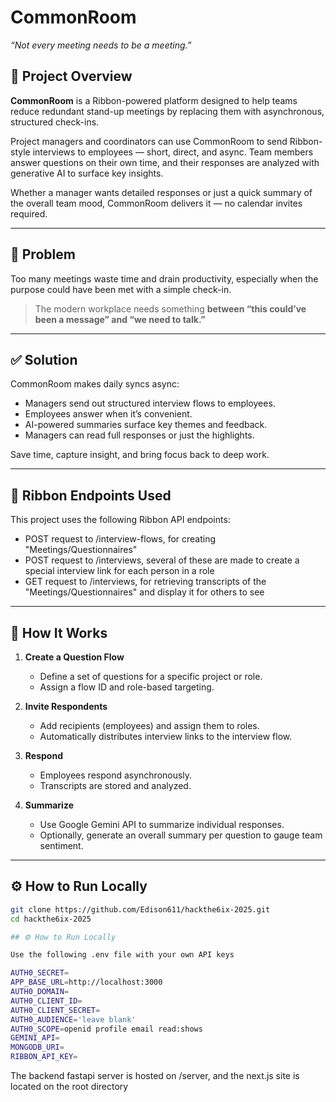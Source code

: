 # CommonRoom

_“Not every meeting needs to be a meeting.”_

## 🧠 Project Overview

**CommonRoom** is a Ribbon-powered platform designed to help teams reduce redundant stand-up meetings by replacing them with asynchronous, structured check-ins. 

Project managers and coordinators can use CommonRoom to send Ribbon-style interviews to employees — short, direct, and async. Team members answer questions on their own time, and their responses are analyzed with generative AI to surface key insights. 

Whether a manager wants detailed responses or just a quick summary of the overall team mood, CommonRoom delivers it — no calendar invites required.

---

## 🚩 Problem

Too many meetings waste time and drain productivity, especially when the purpose could have been met with a simple check-in.

> The modern workplace needs something **between “this could’ve been a message” and “we need to talk.”**

---

## ✅ Solution

CommonRoom makes daily syncs async:
- Managers send out structured interview flows to employees.
- Employees answer when it’s convenient.
- AI-powered summaries surface key themes and feedback.
- Managers can read full responses or just the highlights.

Save time, capture insight, and bring focus back to deep work.

---

## 🔗 Ribbon Endpoints Used

This project uses the following Ribbon API endpoints:
- POST request to /interview-flows, for creating "Meetings/Questionnaires"
- POST request to /interviews, several of these are made to create a special interview link for each person in a role
- GET request to /interviews, for retrieving transcripts of the "Meetings/Questionnaires" and display it for others to see

---

## 🧪 How It Works

1. **Create a Question Flow**
   - Define a set of questions for a specific project or role.
   - Assign a flow ID and role-based targeting.

2. **Invite Respondents**
   - Add recipients (employees) and assign them to roles.
   - Automatically distributes interview links to the interview flow.

3. **Respond**
   - Employees respond asynchronously.
   - Transcripts are stored and analyzed.

4. **Summarize**
   - Use Google Gemini API to summarize individual responses.
   - Optionally, generate an overall summary per question to gauge team sentiment.

---

## ⚙️ How to Run Locally

```bash
git clone https://github.com/Edison611/hackthe6ix-2025.git
cd hackthe6ix-2025

## ⚙️ How to Run Locally

Use the following .env file with your own API keys

AUTH0_SECRET=
APP_BASE_URL=http://localhost:3000
AUTH0_DOMAIN=
AUTH0_CLIENT_ID=
AUTH0_CLIENT_SECRET=
AUTH0_AUDIENCE='leave blank'
AUTH0_SCOPE=openid profile email read:shows
GEMINI_API=
MONGODB_URI=
RIBBON_API_KEY=
```

The backend fastapi server is hosted on /server, and the next.js site is located on the root directory
